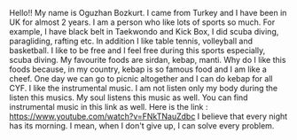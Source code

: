 Hello!! 
My name is Oguzhan Bozkurt. I came from Turkey and I have been in UK for almost 2 years. I am a person who like lots of sports so much. For example, I have black belt in Taekwondo and Kick Box, I did scuba diving, paragliding, rafting etc. In addition I like table tennis, volleyball and basketball. I like to be free and I feel free during this sports especially, scuba diving. My favourite foods are sirdan, kebap, manti. Why do I like this foods because, in my country, kebap is so famous food and I am like a cheef. One day we can go to picnic altogether and I can do kebap for all CYF. I like the instrumental music. I am not listen only my body during the listen this musics. My soul listens this music as well. You can find instrumental music in this link as well. Here is the link : https://www.youtube.com/watch?v=FNkTNauZdbc 
I believe that every night has its morning. I mean, when I don't give up, I can solve every problem. 
